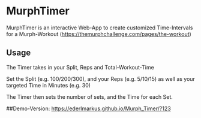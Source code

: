 # MurphTimer

MurphTimer is an interactive Web-App to create customized Time-Intervals for a Murph-Workout
(https://themurphchallenge.com/pages/the-workout)


## Usage
The Timer takes in your Split, Reps and Total-Workout-Time 

Set the Split (e.g. 100/200/300), and your Reps (e.g. 5/10/15) as well as your targeted Time in Minutes (e.g. 30)

The Timer then sets the number of sets, and the Time for each Set. 

##Demo-Version:
https://ederlmarkus.github.io/Murph_Timer/?123